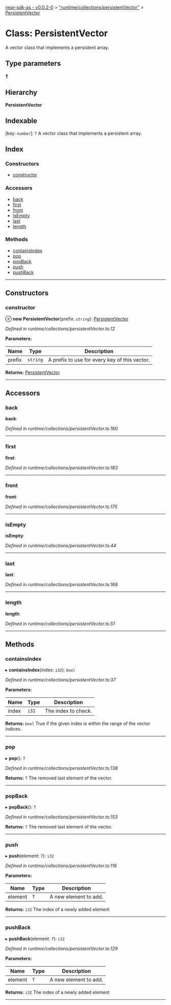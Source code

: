 [near-sdk-as - v0.0.2-0](../README.md) > ["runtime/collections/persistentVector"](../modules/_runtime_collections_persistentvector_.md) > [PersistentVector](../classes/_runtime_collections_persistentvector_.persistentvector.md)

# Class: PersistentVector

A vector class that implements a persistent array.

## Type parameters
#### T 
## Hierarchy

**PersistentVector**

## Indexable

\[key: `number`\]:&nbsp;`T`
A vector class that implements a persistent array.

## Index

### Constructors

* [constructor](_runtime_collections_persistentvector_.persistentvector.md#constructor)

### Accessors

* [back](_runtime_collections_persistentvector_.persistentvector.md#back)
* [first](_runtime_collections_persistentvector_.persistentvector.md#first)
* [front](_runtime_collections_persistentvector_.persistentvector.md#front)
* [isEmpty](_runtime_collections_persistentvector_.persistentvector.md#isempty)
* [last](_runtime_collections_persistentvector_.persistentvector.md#last)
* [length](_runtime_collections_persistentvector_.persistentvector.md#length)

### Methods

* [containsIndex](_runtime_collections_persistentvector_.persistentvector.md#containsindex)
* [pop](_runtime_collections_persistentvector_.persistentvector.md#pop)
* [popBack](_runtime_collections_persistentvector_.persistentvector.md#popback)
* [push](_runtime_collections_persistentvector_.persistentvector.md#push)
* [pushBack](_runtime_collections_persistentvector_.persistentvector.md#pushback)

---

## Constructors

<a id="constructor"></a>

###  constructor

⊕ **new PersistentVector**(prefix: *`string`*): [PersistentVector](_runtime_collections_persistentvector_.persistentvector.md)

*Defined in runtime/collections/persistentVector.ts:12*

**Parameters:**

| Name | Type | Description |
| ------ | ------ | ------ |
| prefix | `string` |  A prefix to use for every key of this vector. |

**Returns:** [PersistentVector](_runtime_collections_persistentvector_.persistentvector.md)

___

## Accessors

<a id="back"></a>

###  back

**back**: 

*Defined in runtime/collections/persistentVector.ts:160*

___
<a id="first"></a>

###  first

**first**: 

*Defined in runtime/collections/persistentVector.ts:183*

___
<a id="front"></a>

###  front

**front**: 

*Defined in runtime/collections/persistentVector.ts:175*

___
<a id="isempty"></a>

###  isEmpty

**isEmpty**: 

*Defined in runtime/collections/persistentVector.ts:44*

___
<a id="last"></a>

###  last

**last**: 

*Defined in runtime/collections/persistentVector.ts:168*

___
<a id="length"></a>

###  length

**length**: 

*Defined in runtime/collections/persistentVector.ts:51*

___

## Methods

<a id="containsindex"></a>

###  containsIndex

▸ **containsIndex**(index: *`i32`*): `bool`

*Defined in runtime/collections/persistentVector.ts:37*

**Parameters:**

| Name | Type | Description |
| ------ | ------ | ------ |
| index | `i32` |  The index to check. |

**Returns:** `bool`
True if the given index is within the range of the vector indices.

___
<a id="pop"></a>

###  pop

▸ **pop**(): `T`

*Defined in runtime/collections/persistentVector.ts:138*

**Returns:** `T`
The removed last element of the vector.

___
<a id="popback"></a>

###  popBack

▸ **popBack**(): `T`

*Defined in runtime/collections/persistentVector.ts:153*

**Returns:** `T`
The removed last element of the vector.

___
<a id="push"></a>

###  push

▸ **push**(element: *`T`*): `i32`

*Defined in runtime/collections/persistentVector.ts:116*

**Parameters:**

| Name | Type | Description |
| ------ | ------ | ------ |
| element | `T` |  A new element to add. |

**Returns:** `i32`
The index of a newly added element

___
<a id="pushback"></a>

###  pushBack

▸ **pushBack**(element: *`T`*): `i32`

*Defined in runtime/collections/persistentVector.ts:129*

**Parameters:**

| Name | Type | Description |
| ------ | ------ | ------ |
| element | `T` |  A new element to add. |

**Returns:** `i32`
The index of a newly added element

___

